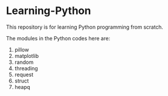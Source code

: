 # Learning-Python
This repository is for learning Python programming from scratch.

The modules in the Python codes here are:
1. pillow
2. matplotlib
3. random
4. threading
5. request
6. struct 
7. heapq
